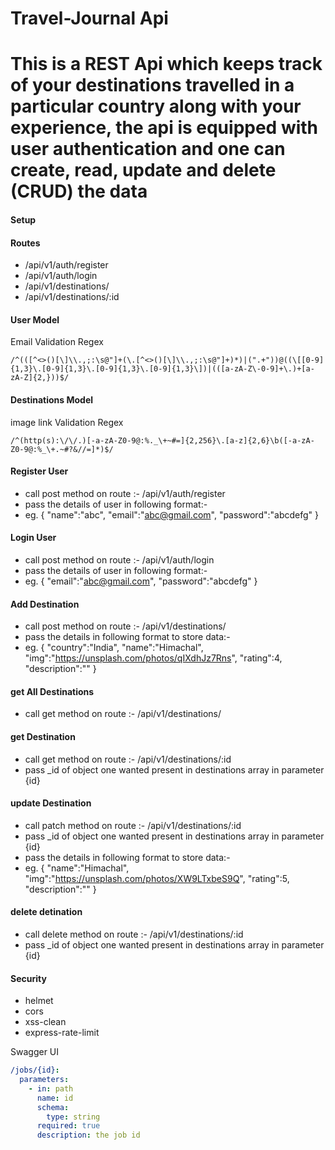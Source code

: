 # Travel-Journal Api

# This is a REST Api which keeps track of your destinations travelled in a particular country along with your experience, the api is equipped with user authentication and one can create, read, update and delete (CRUD) the data  

#### Setup

#### Routes

- /api/v1/auth/register
- /api/v1/auth/login
- /api/v1/destinations/
- /api/v1/destinations/:id

#### User Model

Email Validation Regex

```regex
/^(([^<>()[\]\\.,;:\s@"]+(\.[^<>()[\]\\.,;:\s@"]+)*)|(".+"))@((\[[0-9]{1,3}\.[0-9]{1,3}\.[0-9]{1,3}\.[0-9]{1,3}\])|(([a-zA-Z\-0-9]+\.)+[a-zA-Z]{2,}))$/
```

#### Destinations Model

image link Validation Regex

```regex
/^(http(s):\/\/.)[-a-zA-Z0-9@:%._\+~#=]{2,256}\.[a-z]{2,6}\b([-a-zA-Z0-9@:%_\+.~#?&//=]*)$/
```

#### Register User

- call post method on route :- /api/v1/auth/register
- pass the details of user in following format:-
- eg. {
    "name":"abc",
    "email":"abc@gmail.com",
    "password":"abcdefg"
  }

#### Login User

- call post method on route :- /api/v1/auth/login
- pass the details of user in following format:-
- eg. {
    "email":"abc@gmail.com",
    "password":"abcdefg"
  }
#### Add Destination

- call post method on route :- /api/v1/destinations/
- pass the details in following format to store data:-
- eg. {
    "country":"India",
    "name":"Himachal",
    "img":"https://unsplash.com/photos/qIXdhJz7Rns",
    "rating":4,
    "description":""
  }

#### get All Destinations

- call get method on route :- /api/v1/destinations/

#### get Destination

- call get method on route :- /api/v1/destinations/:id
- pass _id of object one wanted present in destinations array in parameter {id}

#### update Destination

- call patch method on route :- /api/v1/destinations/:id
- pass _id of object one wanted present in destinations array in parameter {id}
- pass the details in following format to store data:-
- eg. {
    "name":"Himachal",
    "img":"https://unsplash.com/photos/XW9LTxbeS9Q",
    "rating":5,
    "description":""
}

#### delete detination

- call delete method on route :- /api/v1/destinations/:id
- pass _id of object one wanted present in destinations array in parameter {id}

#### Security

- helmet
- cors
- xss-clean
- express-rate-limit

Swagger UI

```yaml
/jobs/{id}:
  parameters:
    - in: path
      name: id
      schema:
        type: string
      required: true
      description: the job id
```
